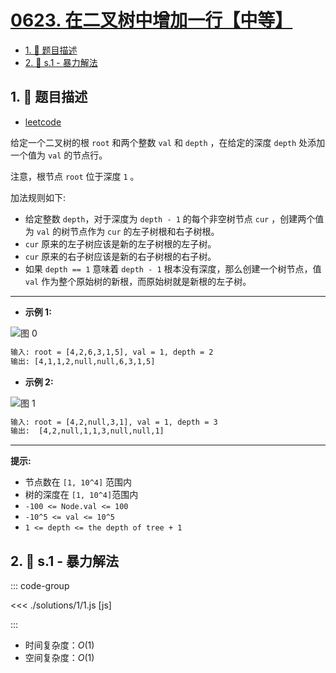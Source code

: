 # [0623. 在二叉树中增加一行【中等】](https://github.com/tnotesjs/TNotes.leetcode/tree/main/notes/0623.%20%E5%9C%A8%E4%BA%8C%E5%8F%89%E6%A0%91%E4%B8%AD%E5%A2%9E%E5%8A%A0%E4%B8%80%E8%A1%8C%E3%80%90%E4%B8%AD%E7%AD%89%E3%80%91)

<!-- region:toc -->

- [1. 📝 题目描述](#1--题目描述)
- [2. 🎯 s.1 - 暴力解法](#2--s1---暴力解法)

<!-- endregion:toc -->

## 1. 📝 题目描述

- [leetcode](https://leetcode.cn/problems/add-one-row-to-tree/)

给定一个二叉树的根 `root` 和两个整数 `val` 和 `depth` ，在给定的深度 `depth` 处添加一个值为 `val` 的节点行。

注意，根节点 `root` 位于深度 `1` 。

加法规则如下:

- 给定整数 `depth`，对于深度为 `depth - 1` 的每个非空树节点 `cur` ，创建两个值为 `val` 的树节点作为 `cur` 的左子树根和右子树根。
- `cur` 原来的左子树应该是新的左子树根的左子树。
- `cur` 原来的右子树应该是新的右子树根的右子树。
- 如果 `depth == 1` 意味着 `depth - 1` 根本没有深度，那么创建一个树节点，值 `val` 作为整个原始树的新根，而原始树就是新根的左子树。

---

- **示例 1:**

![图 0](https://cdn.jsdelivr.net/gh/tnotesjs/imgs@main/2025-09-15-12-08-50.png)

```txt
输入: root = [4,2,6,3,1,5], val = 1, depth = 2
输出: [4,1,1,2,null,null,6,3,1,5]
```

- **示例 2:**

![图 1](https://cdn.jsdelivr.net/gh/tnotesjs/imgs@main/2025-09-15-12-08-55.png)

```txt
输入: root = [4,2,null,3,1], val = 1, depth = 3
输出:  [4,2,null,1,1,3,null,null,1]
```

---

**提示:**

- 节点数在 `[1, 10^4]` 范围内
- 树的深度在 `[1, 10^4]`范围内
- `-100 <= Node.val <= 100`
- `-10^5 <= val <= 10^5`
- `1 <= depth <= the depth of tree + 1`

## 2. 🎯 s.1 - 暴力解法

::: code-group

<<< ./solutions/1/1.js [js]

:::

- 时间复杂度：$O(1)$
- 空间复杂度：$O(1)$
